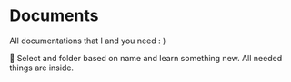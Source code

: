 # Documents
All documentations that I and you need  : )

🌱 Select and folder based on name and learn something new. All needed things are inside.
